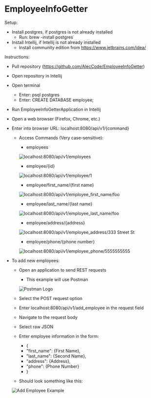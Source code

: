 # EmployeeInfoGetter

Setup:
- Install postgres, if postgres is not already installed
  - Run: brew -install postgres
- Install Intellij, if Intellij is not already installed
  - Install community edition from https://www.jetbrains.com/idea/
    
Instructions:
- Pull repository (https://github.com/AlecCode/EmployeeInfoGetter)
- Open repository in Intellij
- Open terminal
    - Enter: psql postgres
    - Enter: CREATE DATABASE employee;
- Run EmployeeInfoGetterApplication in Intellij
- Open a web browser (Firefox, Chrome, etc.)
- Enter into browser URL: localhost:8080/api/v1/{command}
    - Access Commands (Very case-sensitive):
      - employees
      
      ![localhost:8080/api/v1/employees](https://github.com/AlecCode/EmployeeInfoGetter/blob/main/Example%20Images/employees.png?raw=true)
      
      - employee/{id}
      
      ![localhost:8080/api/v1/employee/1](https://github.com/AlecCode/EmployeeInfoGetter/blob/main/Example%20Images/employee:%5Bid%5D.png?raw=true)
      
      - employee/first_name/{first name}
      
      ![localhost:8080/api/v1/employee_first_name/foo](https://github.com/AlecCode/EmployeeInfoGetter/blob/main/Example%20Images/employee_first_name:%5Bfirst%20name%5D.png?raw=true)
      
      - employee/last_name/{last name}
      
      ![localhost:8080/api/v1/employee_last_name/foo](https://github.com/AlecCode/EmployeeInfoGetter/blob/main/Example%20Images/employee_last_name:%5Blast%20name%5D.png?raw=true)
      
      - employee/address/{address}
      
      ![localhost:8080/api/v1/employee_address/333 Street St](https://github.com/AlecCode/EmployeeInfoGetter/blob/main/Example%20Images/employee_address:%5Baddress%5D.png?raw=true)
      
      - employee/phone/{phone number}
      
      ![localhost:8080/api/v1/employee_phone/5555555555](https://github.com/AlecCode/EmployeeInfoGetter/blob/main/Example%20Images/employee_phone:%5Bphone%20number%5D.png?raw=true)
      
- To add new employees:
    - Open an application to send REST requests
        - This example will use Postman
        
        ![Postman Logo](https://github.com/AlecCode/EmployeeInfoGetter/blob/main/Example%20Images/Postman_Logo.png?raw=true)
    - Select the POST request option
    - Enter localhost:8080/api/v1/add_employee in the request field
    - Navigate to the request body
    - Select raw JSON
    - Enter employee information in the form:
      - {
      - "first_name": {First Name},
      - "last_name": {Second Name}, 
      - "address": {Address},
      - "phone": {Phone Number}
      - }
    - Should look something like this:
    
    ![Add Employee Example](https://github.com/AlecCode/EmployeeInfoGetter/blob/main/Example%20Images/add_employee.png?raw=true)
    
